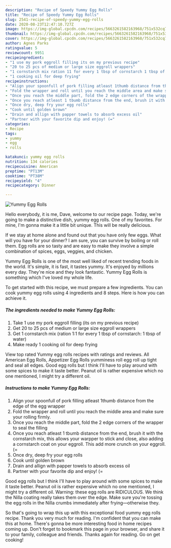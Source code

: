 ```yaml
---
description: "Recipe of Speedy Yummy Egg Rolls"
title: "Recipe of Speedy Yummy Egg Rolls"
slug: 2541-recipe-of-speedy-yummy-egg-rolls
date: 2020-08-23T12:47:10.727Z
image: https://img-global.cpcdn.com/recipes/5663261582163968/751x532cq70/yummy-egg-rolls-recipe-main-photo.jpg
thumbnail: https://img-global.cpcdn.com/recipes/5663261582163968/751x532cq70/yummy-egg-rolls-recipe-main-photo.jpg
cover: https://img-global.cpcdn.com/recipes/5663261582163968/751x532cq70/yummy-egg-rolls-recipe-main-photo.jpg
author: Agnes Parks
ratingvalue: 5
reviewcount: 9951
recipeingredient:
- "1 use my pork eggroll filling its on my previous recipe"
- "20 to 25 pcs of medium or large size eggroll wrappers"
- "1 cornstarch mix ration 11 for every 1 tbsp of cornstarch 1 tbsp of water"
- "1 cooking oil for deep frying"
recipeinstructions:
- "Align your spoonfull of pork filling atleast 1thumb distance from the edge of the egg wrapper"
- "Fold the wrapper and roll until you reach the middle area and make sure your rolling firmly."
- "Once you reach the middle part, fold the 2 edge corners of the wrapper to seal the filling"
- "Once you reach atleast 1 tbumb distance from the end, brush it with the cornstarch mix, this allows your warpper to stick and close, also adding a cornstarch coat on your eggroll. This add more crunch on your eggroll. (="
- "Once dry, deep fry your egg rolls"
- "Cook until golden brown"
- "Drain and allign with papper towels to absorb excess oil"
- "Partner with your favorite dip and enjoy! (="
categories:
- Recipe
tags:
- yummy
- egg
- rolls

katakunci: yummy egg rolls 
nutrition: 134 calories
recipecuisine: American
preptime: "PT13M"
cooktime: "PT38M"
recipeyield: "4"
recipecategory: Dinner

---
```



![Yummy Egg Rolls](https://img-global.cpcdn.com/recipes/5663261582163968/751x532cq70/yummy-egg-rolls-recipe-main-photo.jpg)

Hello everybody, it is me, Dave, welcome to our recipe page. Today, we're going to make a distinctive dish, yummy egg rolls. One of my favorites. For mine, I'm gonna make it a little bit unique. This will be really delicious.

If we stay at home alone and found out that you have only few eggs. What will you have for your dinner? I am sure, you can survive by boiling or roll them. Egg rolls are so tasty and are easy to make they involve a simple combination of spices, eggs, veggies, and chicken.

Yummy Egg Rolls is one of the most well liked of recent trending foods in the world. It's simple, it is fast, it tastes yummy. It's enjoyed by millions every day. They're nice and they look fantastic. Yummy Egg Rolls is something which I've loved my whole life.


To get started with this recipe, we must prepare a few ingredients. You can cook yummy egg rolls using 4 ingredients and 8 steps. Here is how you can achieve it.

<!--inarticleads1-->

##### The ingredients needed to make Yummy Egg Rolls:

1. Take 1 use my pork eggroll filling (its on my previous recipe)
1. Get 20 to 25 pcs of medium or large size eggroll wrappers
1. Get 1 cornstarch mix (ration 1:1 for every 1 tbsp of cornstarch: 1 tbsp of water)
1. Make ready 1 cooking oil for deep frying


View top rated Yummy egg rolls recipes with ratings and reviews. All American Egg Rolls, Appetizer Egg Rolls yumminess roll egg roll up tight and seal all edges. Good egg rolls but I think I&#39;ll have to play around with some spices to make it taste better. Peanut oil is rather expensive which no one mentioned, I might try a different oil. 

<!--inarticleads2-->

##### Instructions to make Yummy Egg Rolls:

1. Align your spoonfull of pork filling atleast 1thumb distance from the edge of the egg wrapper
1. Fold the wrapper and roll until you reach the middle area and make sure your rolling firmly.
1. Once you reach the middle part, fold the 2 edge corners of the wrapper to seal the filling
1. Once you reach atleast 1 tbumb distance from the end, brush it with the cornstarch mix, this allows your warpper to stick and close, also adding a cornstarch coat on your eggroll. This add more crunch on your eggroll. (=
1. Once dry, deep fry your egg rolls
1. Cook until golden brown
1. Drain and allign with papper towels to absorb excess oil
1. Partner with your favorite dip and enjoy! (=


Good egg rolls but I think I&#39;ll have to play around with some spices to make it taste better. Peanut oil is rather expensive which no one mentioned, I might try a different oil. Warning: these egg rolls are RIDICULOUS. We think the Nilla coating really takes them over the edge. Make sure you&#39;re tossing the egg rolls in the Nilla crumbs immediately after frying—otherwise they. 

So that's going to wrap this up with this exceptional food yummy egg rolls recipe. Thank you very much for reading. I'm confident that you can make this at home. There's gonna be more interesting food in home recipes coming up. Don't forget to bookmark this page in your browser, and share it to your family, colleague and friends. Thanks again for reading. Go on get cooking!

